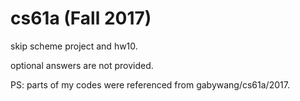 # cs61a (Fall 2017)

skip scheme project and hw10. 

optional answers are not provided.

PS: parts of my codes were referenced from gabywang/cs61a/2017.
